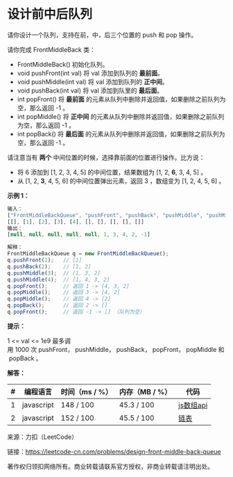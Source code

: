 # 设计前中后队列

请你设计一个队列，支持在前，中，后三个位置的 push 和 pop 操作。

请你完成 FrontMiddleBack 类：

- FrontMiddleBack() 初始化队列。
- void pushFront(int val) 将 val 添加到队列的 **最前面**。
- void pushMiddle(int val) 将 val 添加到队列的 **正中间**。
- void pushBack(int val) 将 val 添加到队里的 **最后面**。
- int popFront() 将 **最前面** 的元素从队列中删除并返回值，如果删除之前队列为空，那么返回 -1 。
- int popMiddle() 将 **正中间** 的元素从队列中删除并返回值，如果删除之前队列为空，那么返回 -1 。
- int popBack() 将 **最后面** 的元素从队列中删除并返回值，如果删除之前队列为空，那么返回 -1 。

请注意当有 **两个** 中间位置的时候，选择靠前面的位置进行操作。比方说：

- 将 6 添加到 [1, 2, 3, 4, 5] 的中间位置，结果数组为 [1, 2, **6**, 3, 4, 5] 。
- 从 [1, 2, **3**, 4, 5, 6] 的中间位置弹出元素，返回 3 ，数组变为 [1, 2, 4, 5, 6] 。

**示例 1：**

``` javascript
输入：
["FrontMiddleBackQueue", "pushFront", "pushBack", "pushMiddle", "pushMiddle", "popFront", "popMiddle", "popMiddle", "popBack", "popFront"]
[[], [1], [2], [3], [4], [], [], [], [], []]
输出：
[null, null, null, null, null, 1, 3, 4, 2, -1]

解释：
FrontMiddleBackQueue q = new FrontMiddleBackQueue();
q.pushFront(1);   // [1]
q.pushBack(2);    // [1, 2]
q.pushMiddle(3);  // [1, 3, 2]
q.pushMiddle(4);  // [1, 4, 3, 2]
q.popFront();     // 返回 1 -> [4, 3, 2]
q.popMiddle();    // 返回 3 -> [4, 2]
q.popMiddle();    // 返回 4 -> [2]
q.popBack();      // 返回 2 -> []
q.popFront();     // 返回 -1 -> [] （队列为空）
```

**提示：**

1 <= val <= 1e9
最多调用 1000 次 pushFront， pushMiddle， pushBack， popFront， popMiddle 和 popBack 。

**解答：**

**#**|**编程语言**|**时间（ms / %）**|**内存（MB / %）**|**代码**
--|--|--|--|--
1|javascript|148 / 100|45.3 / 100|[js数组api](./javascript/ac_v1.js)
2|javascript|152 / 100|45.5 / 100|[链表](./javascript/ac_v1.js)

来源：力扣（LeetCode）

链接：https://leetcode-cn.com/problems/design-front-middle-back-queue

著作权归领扣网络所有。商业转载请联系官方授权，非商业转载请注明出处。
